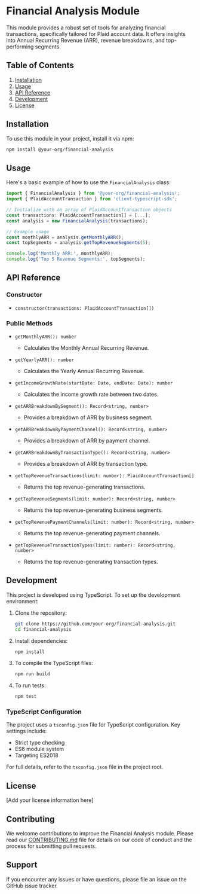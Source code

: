 # Financial Analysis Module

This module provides a robust set of tools for analyzing financial transactions, specifically tailored for Plaid account data. It offers insights into Annual Recurring Revenue (ARR), revenue breakdowns, and top-performing segments.

## Table of Contents

1. [Installation](#installation)
2. [Usage](#usage)
3. [API Reference](#api-reference)
4. [Development](#development)
5. [License](#license)

## Installation

To use this module in your project, install it via npm:

```bash
npm install @your-org/financial-analysis
```

## Usage

Here's a basic example of how to use the `FinancialAnalysis` class:

```typescript
import { FinancialAnalysis } from '@your-org/financial-analysis';
import { PlaidAccountTransaction } from 'client-typescript-sdk';

// Initialize with an array of PlaidAccountTransaction objects
const transactions: PlaidAccountTransaction[] = [...];
const analysis = new FinancialAnalysis(transactions);

// Example usage
const monthlyARR = analysis.getMonthlyARR();
const topSegments = analysis.getTopRevenueSegments(5);

console.log('Monthly ARR:', monthlyARR);
console.log('Top 5 Revenue Segments:', topSegments);
```

## API Reference

### Constructor

- `constructor(transactions: PlaidAccountTransaction[])`

### Public Methods

- `getMonthlyARR(): number`

    - Calculates the Monthly Annual Recurring Revenue.

- `getYearlyARR(): number`

    - Calculates the Yearly Annual Recurring Revenue.

- `getIncomeGrowthRate(startDate: Date, endDate: Date): number`

    - Calculates the income growth rate between two dates.

- `getARRBreakdownBySegment(): Record<string, number>`

    - Provides a breakdown of ARR by business segment.

- `getARRBreakdownByPaymentChannel(): Record<string, number>`

    - Provides a breakdown of ARR by payment channel.

- `getARRBreakdownByTransactionType(): Record<string, number>`

    - Provides a breakdown of ARR by transaction type.

- `getTopRevenueTransactions(limit: number): PlaidAccountTransaction[]`

    - Returns the top revenue-generating transactions.

- `getTopRevenueSegments(limit: number): Record<string, number>`

    - Returns the top revenue-generating business segments.

- `getTopRevenuePaymentChannels(limit: number): Record<string, number>`

    - Returns the top revenue-generating payment channels.

- `getTopRevenueTransactionTypes(limit: number): Record<string, number>`
    - Returns the top revenue-generating transaction types.

## Development

This project is developed using TypeScript. To set up the development environment:

1. Clone the repository:

    ```bash
    git clone https://github.com/your-org/financial-analysis.git
    cd financial-analysis
    ```

2. Install dependencies:

    ```bash
    npm install
    ```

3. To compile the TypeScript files:

    ```bash
    npm run build
    ```

4. To run tests:
    ```bash
    npm test
    ```

### TypeScript Configuration

The project uses a `tsconfig.json` file for TypeScript configuration. Key settings include:

- Strict type checking
- ES6 module system
- Targeting ES2018

For full details, refer to the `tsconfig.json` file in the project root.

## License

[Add your license information here]

## Contributing

We welcome contributions to improve the Financial Analysis module. Please read our [CONTRIBUTING.md](CONTRIBUTING.md) file for details on our code of conduct and the process for submitting pull requests.

## Support

If you encounter any issues or have questions, please file an issue on the GitHub issue tracker.
